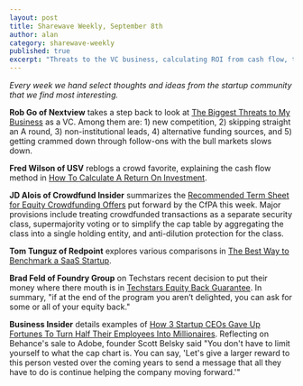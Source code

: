 ```yaml
---
layout: post
title: Sharewave Weekly, September 8th
author: alan
category: sharewave-weekly
published: true
excerpt: "Threats to the VC business, calculating ROI from cash flow, the CfPA's recommended term sheet for equity crowdfunding, benchmarking SaaS startups, and Techstars' new equity back guarantee in this edition of the Sharewave Weekly."
---
```

*Every week we hand select thoughts and ideas from the startup community that we find most interesting.*

**Rob Go of Nextview** takes a step back to look at [The Biggest Threats to My Business](http://robgo.org/2014/09/02/biggest-threats-seed-funds/) as a VC. Among them are: 1) new competition, 2) skipping straight an A round, 3) non-institutional leads, 4) alternative funding sources, and 5) getting crammed down through follow-ons with the bull markets slows down.

**Fred Wilson of USV** reblogs a crowd favorite, explaining the cash flow method in [How To Calculate A Return On Investment](http://avc.com/2014/09/reblog-how-to-calculate-a-return-on-investment/).

**JD Alois of Crowdfund Insider** summarizes the [Recommended Term Sheet for Equity Crowdfunding Offers](http://www.crowdfundinsider.com/2014/09/48727-cfpa-publishes-recommended-term-sheet-equity-crowdfunding-offers/) put forward by the CfPA this week. Major provisions include treating crowdfunded transactions as a separate security class, supermajority voting or to simplify the cap table by aggregating the class into a single holding entity, and anti-dilution protection for the class.

**Tom Tunguz of Redpoint** explores various comparisons in [The Best Way to Benchmark a SaaS Startup](http://tomtunguz.com/proper-benchmarking/).

**Brad Feld of Foundry Group** on Techstars recent decision to put their money where there mouth is in [Techstars Equity Back Guarantee](http://www.feld.com/archives/2014/09/techstars-equity-back-guarantee.html). In summary, "if at the end of the program you aren’t delighted, you can ask for some or all of your equity back."

**Business Insider** details examples of [How 3 Startup CEOs Gave Up Fortunes To Turn Half Their Employees Into Millionaires](http://www.businessinsider.com/non-greedy-startup-ceos-who-turned-employees-into-millionaires-2014-9). Reflecting on Behance's sale to Adobe, founder Scott Belsky said "You don't have to limit yourself to what the cap chart is. You can say, 'Let's give a larger reward to this person vested over the coming years to send a message that all they have to do is continue helping the company moving forward.'"